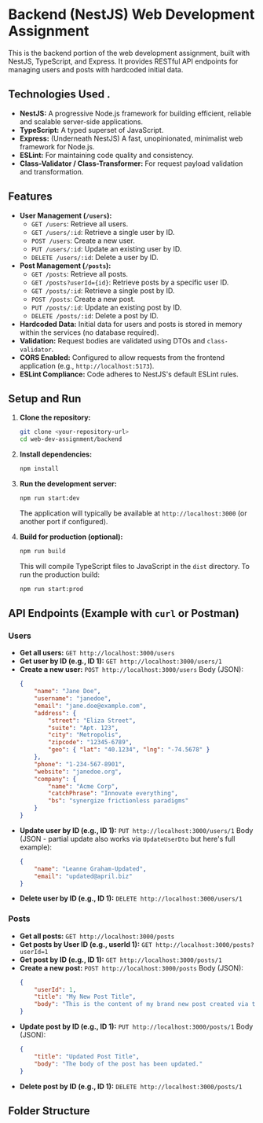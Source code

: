 # Backend (NestJS) Web Development Assignment

This is the backend portion of the web development assignment, built with NestJS, TypeScript, and Express. It provides RESTful API endpoints for managing users and posts with hardcoded initial data.

## Technologies Used .

*   **NestJS:** A progressive Node.js framework for building efficient, reliable and scalable server-side applications.
*   **TypeScript:** A typed superset of JavaScript.
*   **Express:** (Underneath NestJS) A fast, unopinionated, minimalist web framework for Node.js.
*   **ESLint:** For maintaining code quality and consistency.
*   **Class-Validator / Class-Transformer:** For request payload validation and transformation.

## Features

*   **User Management (`/users`):**
    *   `GET /users`: Retrieve all users.
    *   `GET /users/:id`: Retrieve a single user by ID.
    *   `POST /users`: Create a new user.
    *   `PUT /users/:id`: Update an existing user by ID.
    *   `DELETE /users/:id`: Delete a user by ID.
*   **Post Management (`/posts`):**
    *   `GET /posts`: Retrieve all posts.
    *   `GET /posts?userId={id}`: Retrieve posts by a specific user ID.
    *   `GET /posts/:id`: Retrieve a single post by ID.
    *   `POST /posts`: Create a new post.
    *   `PUT /posts/:id`: Update an existing post by ID.
    *   `DELETE /posts/:id`: Delete a post by ID.
*   **Hardcoded Data:** Initial data for users and posts is stored in memory within the services (no database required).
*   **Validation:** Request bodies are validated using DTOs and `class-validator`.
*   **CORS Enabled:** Configured to allow requests from the frontend application (e.g., `http://localhost:5173`).
*   **ESLint Compliance:** Code adheres to NestJS's default ESLint rules.

## Setup and Run

1.  **Clone the repository:**
    ```bash
    git clone <your-repository-url>
    cd web-dev-assignment/backend
    ```

2.  **Install dependencies:**
    ```bash
    npm install
    ```

3.  **Run the development server:**
    ```bash
    npm run start:dev
    ```
    The application will typically be available at `http://localhost:3000` (or another port if configured).

4.  **Build for production (optional):**
    ```bash
    npm run build
    ```
    This will compile TypeScript files to JavaScript in the `dist` directory. To run the production build:
    ```bash
    npm run start:prod
    ```

## API Endpoints (Example with `curl` or Postman)

### Users

*   **Get all users:**
    `GET http://localhost:3000/users`
*   **Get user by ID (e.g., ID 1):**
    `GET http://localhost:3000/users/1`
*   **Create a new user:**
    `POST http://localhost:3000/users`
    Body (JSON):
    ```json
    {
        "name": "Jane Doe",
        "username": "janedoe",
        "email": "jane.doe@example.com",
        "address": {
            "street": "Eliza Street",
            "suite": "Apt. 123",
            "city": "Metropolis",
            "zipcode": "12345-6789",
            "geo": { "lat": "40.1234", "lng": "-74.5678" }
        },
        "phone": "1-234-567-8901",
        "website": "janedoe.org",
        "company": {
            "name": "Acme Corp",
            "catchPhrase": "Innovate everything",
            "bs": "synergize frictionless paradigms"
        }
    }
    ```
*   **Update user by ID (e.g., ID 1):**
    `PUT http://localhost:3000/users/1`
    Body (JSON - partial update also works via `UpdateUserDto` but here's full example):
    ```json
    {
        "name": "Leanne Graham-Updated",
        "email": "updated@april.biz"
    }
    ```
*   **Delete user by ID (e.g., ID 1):**
    `DELETE http://localhost:3000/users/1`

### Posts

*   **Get all posts:**
    `GET http://localhost:3000/posts`
*   **Get posts by User ID (e.g., userId 1):**
    `GET http://localhost:3000/posts?userId=1`
*   **Get post by ID (e.g., ID 1):**
    `GET http://localhost:3000/posts/1`
*   **Create a new post:**
    `POST http://localhost:3000/posts`
    Body (JSON):
    ```json
    {
        "userId": 1,
        "title": "My New Post Title",
        "body": "This is the content of my brand new post created via the API."
    }
    ```
*   **Update post by ID (e.g., ID 1):**
    `PUT http://localhost:3000/posts/1`
    Body (JSON):
    ```json
    {
        "title": "Updated Post Title",
        "body": "The body of the post has been updated."
    }
    ```
*   **Delete post by ID (e.g., ID 1):**
    `DELETE http://localhost:3000/posts/1`

## Folder Structure